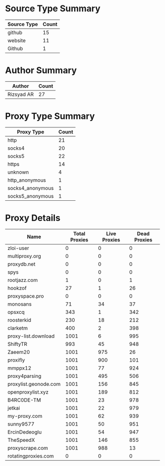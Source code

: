 # Source Type Summary

| Source Type | Count |
|-------------|-------|
| github | 15 |
| website | 11 |
| Github | 1 |


# Author Summary

| Author | Count |
|--------|-------|
| Rizsyad AR | 27 |


# Proxy Type Summary

| Proxy Type | Count |
|------------|-------|
| http | 21 |
| socks4 | 20 |
| socks5 | 22 |
| https | 14 |
| unknown | 4 |
| http_anonymous | 1 |
| socks4_anonymous | 1 |
| socks5_anonymous | 1 |


# Proxy Details

| Name | Total Proxies | Live Proxies | Dead Proxies |
|------|---------------|--------------|---------------|
| zloi-user | 0 | 0 | 0 |
| multiproxy.org | 0 | 0 | 0 |
| proxydb.net | 0 | 0 | 0 |
| spys | 0 | 0 | 0 |
| rootjazz.com | 1 | 0 | 1 |
| hookzof | 27 | 1 | 26 |
| proxyspace.pro | 0 | 0 | 0 |
| monosans | 71 | 34 | 37 |
| opsxcq | 343 | 1 | 342 |
| roosterkid | 230 | 18 | 212 |
| clarketm | 400 | 2 | 398 |
| proxy-list.download | 1001 | 6 | 995 |
| ShiftyTR | 993 | 45 | 948 |
| Zaeem20 | 1001 | 975 | 26 |
| proxifly | 1001 | 900 | 101 |
| mmppx12 | 1001 | 77 | 924 |
| proxy4parsing | 1001 | 495 | 506 |
| proxylist.geonode.com | 1001 | 156 | 845 |
| openproxylist.xyz | 1001 | 189 | 812 |
| B4RC0DE-TM | 1001 | 23 | 978 |
| jetkai | 1001 | 22 | 979 |
| my-proxy.com | 1001 | 62 | 939 |
| sunny9577 | 1001 | 50 | 951 |
| ErcinDedeoglu | 1001 | 54 | 947 |
| TheSpeedX | 1001 | 146 | 855 |
| proxyscrape.com | 1001 | 988 | 13 |
| rotatingproxies.com | 0 | 0 | 0 |
